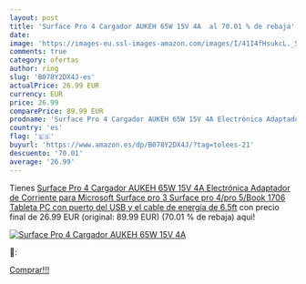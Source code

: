 ```yaml
---
layout: post
title: 'Surface Pro 4 Cargador AUKEH 65W 15V 4A  al 70.01 % de rebaja'
date: 
image: 'https://images-eu.ssl-images-amazon.com/images/I/41I4fHsukcL._SL200_.jpg'
comments: true
category: ofertas
author: ring
slug: 'B078Y2DX4J-es'
actualPrice: 26.99 EUR
currency: EUR
price: 26.99
comparePrice: 89.99 EUR
prodname: 'Surface Pro 4 Cargador AUKEH 65W 15V 4A Electrónica Adaptador de Corriente para Microsoft Surface pro 3 Surface pro 4/pro 5/Book 1706 Tableta PC con puerto del USB y el cable de energía de 6.5ft'
country: 'es'
flag: '🇪🇸'
buyurl: 'https://www.amazon.es/dp/B078Y2DX4J/?tag=tolees-21'
descuento: '70.01'
average: '26.99'
---
```


Tienes [Surface Pro 4 Cargador AUKEH 65W 15V 4A Electrónica Adaptador de Corriente para Microsoft Surface pro 3 Surface pro 4/pro 5/Book 1706 Tableta PC con puerto del USB y el cable de energía de 6.5ft](https://www.amazon.es/dp/B078Y2DX4J/?tag=tolees-21) con precio final de  26.99 EUR (original: 89.99 EUR) (70.01 %  de rebaja) aqui!

[![Surface Pro 4 Cargador AUKEH 65W 15V 4A ](https://images-eu.ssl-images-amazon.com/images/I/41I4fHsukcL._SL200_.jpg)](https://www.amazon.es/dp/B078Y2DX4J/?tag=tolees-21)

🔎:


[Comprar!!!](https://www.amazon.es/dp/B078Y2DX4J/?tag=tolees-21)
